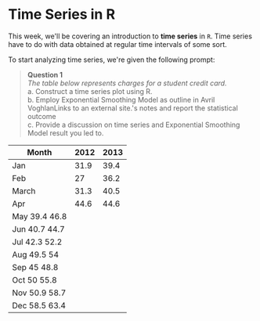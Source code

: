 # Time Series in R

This week, we'll be covering an introduction to **time series** in `R`. Time series have to do with data obtained at regular time intervals of some sort.

To start analyzing time series, we're given the following prompt:
> **Question 1** <br />
> *The table below represents charges for a student credit card.* <br />
> a. Construct a time series plot using R. <br />
> b. Employ Exponential Smoothing Model as outline in Avril VoghlanLinks to an external site.'s notes and report the statistical  outcome <br />
> c. Provide a discussion on time series and Exponential Smoothing Model result you led to. <br />
> 
| Month	| 2012 | 2013 |
|-------|------|------|
| Jan	  | 31.9 | 39.4 |
| Feb	  |  27  | 36.2 |
| March	| 31.3 | 40.5 |
| Apr	  |	44.6 | 44.6 |
| May	39.4	46.8
| Jun	40.7	44.7
| Jul	42.3	52.2
| Aug	49.5	54
| Sep	45	48.8
| Oct	50	55.8
| Nov	50.9	58.7
| Dec	58.5	63.4
